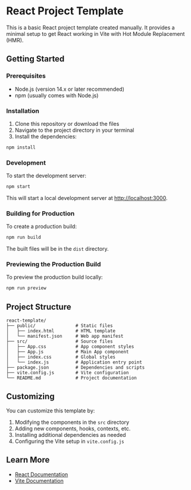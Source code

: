 # React Project Template

This is a basic React project template created manually. It provides a minimal setup to get React working in Vite with Hot Module Replacement (HMR).

## Getting Started

### Prerequisites

- Node.js (version 14.x or later recommended)
- npm (usually comes with Node.js)

### Installation

1. Clone this repository or download the files
2. Navigate to the project directory in your terminal
3. Install the dependencies:

```bash
npm install
```

### Development

To start the development server:

```bash
npm start
```

This will start a local development server at [http://localhost:3000](http://localhost:3000).

### Building for Production

To create a production build:

```bash
npm run build
```

The built files will be in the `dist` directory.

### Previewing the Production Build

To preview the production build locally:

```bash
npm run preview
```

## Project Structure

```
react-template/
├── public/               # Static files
│   ├── index.html        # HTML template
│   └── manifest.json     # Web app manifest
├── src/                  # Source files
│   ├── App.css           # App component styles
│   ├── App.js            # Main App component
│   ├── index.css         # Global styles
│   └── index.js          # Application entry point
├── package.json          # Dependencies and scripts
├── vite.config.js        # Vite configuration
└── README.md             # Project documentation
```

## Customizing

You can customize this template by:

1. Modifying the components in the `src` directory
2. Adding new components, hooks, contexts, etc.
3. Installing additional dependencies as needed
4. Configuring the Vite setup in `vite.config.js`

## Learn More

- [React Documentation](https://reactjs.org/)
- [Vite Documentation](https://vitejs.dev/) 